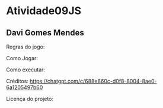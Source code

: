 # Atividade09JS
<h2> Davi Gomes Mendes </h2>

Regras do jogo:



Como Jogar: 



Como executar:



Créditos: 
https://chatgpt.com/c/688e860c-d0f8-8004-8ae0-6a1205497b60


Licença do projeto: